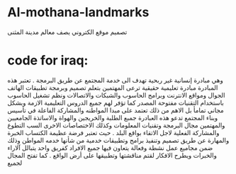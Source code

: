 # Al-mothana-landmarks
تصميم موقع الكتروني يصف معالم مدينة المثنى

# code for iraq:
وهي مبادرة إنسانية غير ربحية تهدف الى خدمة المجتمع عن
طريق البرمجة . تعتبر هذه المبادرة مبادرة تعليمية حقيقية
ترعى المهتمين بتعلم تصميم وبرمجة تطبيقات الهاتف الجوال
ومواقع الانترنت وبرامج الحاسوب والشبكات والاتصالات ونظم
تشغيل الحاسوب باستخدام التقنيات مفتوحة المصدر كما تؤفر
لهم جميع الدروس التعليمية الازمة وبشكل مجاني تمامأ
بل الاهم من ذلك تعتمد على مبدا المواطنه والمشاركة
الفاعلة في تأسيس وبناء المجتمع تدعو هذه العبادرة جمبع
الطلبة والخريجين والهواة والاساتذة الجامعيين والمهتمين
مجال البرمجة وتقنيات المعلومات وكذلك الاختصاصات الاخرى
السب التطوع والمشاركة الفعلية لاجل الاتقاء بواقع البلد . حيث
تعتبر فرضة عظيمة الكتساب الخبرة والمهارة عن طريق تصميم
وتنفيذ برامج وتطبيقات خدمية من شأنها خدمه المواطن وذلك
ضمن مجاميع عمل نشطة وفعالة يتعاون فيها جميع الافراد
كفريق واحد يتبالل آلاراء والخبرات ويطرح الافكار لقتم
مناقشتها وتطبيقها على أرض الواقع . كما تفتح المجال لجميع
